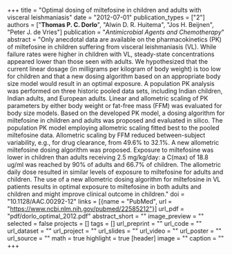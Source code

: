 +++
title = "Optimal dosing of miltefosine in children and adults with visceral leishmaniasis"
date = "2012-07-01"
publication_types = ["2"]
authors = ["**Thomas P. C. Dorlo**", "Alwin D. R. Huitema", "Jos H. Beijnen", "Peter J. de Vries"]
publication = "_Antimicrobial Agents and Chemotherapy_"
abstract = "Only anecdotal data are available on the pharmacokinetics (PK) of miltefosine in children suffering from visceral leishmaniasis (VL). While failure rates were higher in children with VL, steady-state concentrations appeared lower than those seen with adults. We hypothesized that the current linear dosage (in milligrams per kilogram of body weight) is too low for children and that a new dosing algorithm based on an appropriate body size model would result in an optimal exposure. A population PK analysis was performed on three historic pooled data sets, including Indian children, Indian adults, and European adults. Linear and allometric scaling of PK parameters by either body weight or fat-free mass (FFM) was evaluated for body size models. Based on the developed PK model, a dosing algorithm for miltefosine in children and adults was proposed and evaluated in silico. The population PK model employing allometric scaling fitted best to the pooled miltefosine data. Allometric scaling by FFM reduced between-subject variability, e.g., for drug clearance, from 49.6% to 32.1%. A new allometric miltefosine dosing algorithm was proposed. Exposure to miltefosine was lower in children than adults receiving 2.5 mg/kg/day: a C(max) of 18.8 ug/ml was reached by 90% of adults and 66.7% of children. The allometric daily dose resulted in similar levels of exposure to miltefosine for adults and children. The use of a new allometric dosing algorithm for miltefosine in VL patients results in optimal exposure to miltefosine in both adults and children and might improve clinical outcome in children."
doi = "10.1128/AAC.00292-12"
links = [{name = "PubMed", url = "https://www.ncbi.nlm.nih.gov/pubmed/22585212"}]
url_pdf = "pdf/dorlo_optimal_2012.pdf"
abstract_short = ""
image_preview = ""
selected = false
projects = []
tags = []
url_preprint = ""
url_code = ""
url_dataset = ""
url_project = ""
url_slides = ""
url_video = ""
url_poster = ""
url_source = ""
math = true
highlight = true
[header]
image = ""
caption = ""
+++
